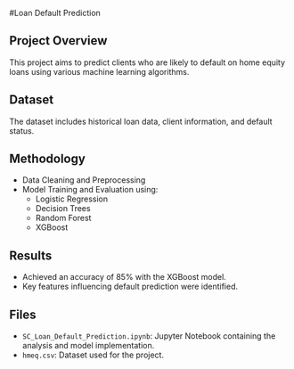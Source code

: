 
#Loan Default Prediction

## Project Overview
This project aims to predict clients who are likely to default on home equity loans using various machine learning algorithms.

## Dataset
The dataset includes historical loan data, client information, and default status.

## Methodology
- Data Cleaning and Preprocessing
- Model Training and Evaluation using:
  - Logistic Regression
  - Decision Trees
  - Random Forest
  - XGBoost

## Results
- Achieved an accuracy of 85% with the XGBoost model.
- Key features influencing default prediction were identified.

## Files
- `SC_Loan_Default_Prediction.ipynb`: Jupyter Notebook containing the analysis and model implementation.
- `hmeq.csv`: Dataset used for the project.
